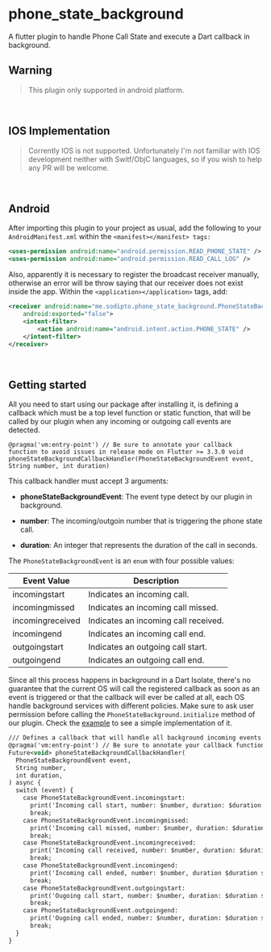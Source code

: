 # phone_state_background

A flutter plugin to handle Phone Call State and execute a Dart callback in background.
<br />

## Warning 

> This plugin only supported in android platform.

<br />

## IOS Implementation

> Corrently IOS is not supported. Unfortunately I'm not familiar with IOS development neither with Switf/ObjC languages, so if you wish to help any PR will be welcome.

<br />

## Android

After importing this plugin to your project as usual, add the following to your `AndroidManifest.xml` within the `<manifest></manifest> tags:`


```xml
<uses-permission android:name="android.permission.READ_PHONE_STATE" />
<uses-permission android:name="android.permission.READ_CALL_LOG" />
```

Also, apparently it is necessary to register the broadcast receiver manually,
otherwise an error will be throw saying that our receiver does not exist inside the app. Within the `<application></application>` tags, add:


```xml
<receiver android:name="me.sodipto.phone_state_background.PhoneStateBackgroundServiceReceiver"
    android:exported="false">
    <intent-filter>
        <action android:name="android.intent.action.PHONE_STATE" />
    </intent-filter>
</receiver>
```


<br />

## Getting started


All you need to start using our package after installing it, is defining a callback which must be a top level function or static function, that will be called by our plugin when any incoming or outgoing call events are detected.

`
@pragma('vm:entry-point') // Be sure to annotate your callback function to avoid issues in release mode on Flutter >= 3.3.0
void phoneStateBackgroundCallbackHandler(PhoneStateBackgroundEvent event, String number, int duration)
`

This callback handler must accept 3 arguments:

- <b>phoneStateBackgroundEvent</b>: The event type detect by our plugin in background.

- <b>number</b>: The incoming/outgoin number that is triggering the phone state call.

- <b>duration</b>: An integer that represents the duration of the call in seconds.

The `PhoneStateBackgroundEvent` is an `enum` with four possible values: 

Event Value  | Description
------------ | ------------
incomingstart | Indicates an incoming call.
incomingmissed | Indicates an incoming call missed.
incomingreceived | Indicates an incoming call received.
incomingend | Indicates an incoming call end.
outgoingstart | Indicates an outgoing call start.
outgoingend | Indicates an outgoing call end.

Since all this process happens in background in a Dart Isolate, there's no guarantee that the current
OS will call the registered callback as soon as an event is triggered or that the callback will ever be called at all,
each OS handle background services with different policies. Make sure to ask user permission before calling the `PhoneStateBackground.initialize` 
method of our plugin. Check the [example] to see a simple implementation of it.

```xml
/// Defines a callback that will handle all background incoming events
@pragma('vm:entry-point') // Be sure to annotate your callback function to avoid issues in release mode on Flutter >= 3.3.0
Future<void> phoneStateBackgroundCallbackHandler(
  PhoneStateBackgroundEvent event,
  String number,
  int duration,
) async {
  switch (event) {
    case PhoneStateBackgroundEvent.incomingstart:
      print('Incoming call start, number: $number, duration: $duration s');
      break;
    case PhoneStateBackgroundEvent.incomingmissed:
      print('Incoming call missed, number: $number, duration: $duration s');
      break;
    case PhoneStateBackgroundEvent.incomingreceived:
      print('Incoming call received, number: $number, duration: $duration s');
      break;
    case PhoneStateBackgroundEvent.incomingend:
      print('Incoming call ended, number: $number, duration $duration s');
      break;
    case PhoneStateBackgroundEvent.outgoingstart:
      print('Ougoing call start, number: $number, duration: $duration s');
      break;
    case PhoneStateBackgroundEvent.outgoingend:
      print('Ougoing call ended, number: $number, duration: $duration s');
      break;
  }
}
```
[example]: <https://pub.dev/packages/phone_state_background/example>

